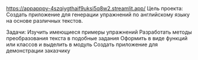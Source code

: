 https://appapppy-4szqiygthaif9uksi5q8w2.streamlit.app/
Цель проекта:
Создать приложение для генерации упражнений по английскому языку на основе различных текстов.

Задачи:
Изучить имеющиеся примеры упражнений
Разработать методы преобразования текста в подобные задания
Оформить в виде функций или классов и выделить в модуль
Создать приложение для демонстрации заказчику
